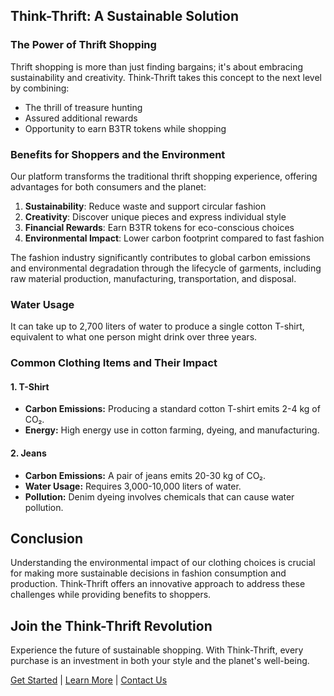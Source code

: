 ## Think-Thrift: A Sustainable Solution

### The Power of Thrift Shopping

Thrift shopping is more than just finding bargains; it's about embracing sustainability and creativity. Think-Thrift takes this concept to the next level by combining:

- The thrill of treasure hunting
- Assured additional rewards
- Opportunity to earn B3TR tokens while shopping

### Benefits for Shoppers and the Environment

Our platform transforms the traditional thrift shopping experience, offering advantages for both consumers and the planet:

1. **Sustainability**: Reduce waste and support circular fashion
2. **Creativity**: Discover unique pieces and express individual style
3. **Financial Rewards**: Earn B3TR tokens for eco-conscious choices
4. **Environmental Impact**: Lower carbon footprint compared to fast fashion

The fashion industry significantly contributes to global carbon emissions and environmental degradation through the lifecycle of garments, including raw material production, manufacturing, transportation, and disposal.

### Water Usage

It can take up to 2,700 liters of water to produce a single cotton T-shirt, equivalent to what one person might drink over three years.

### Common Clothing Items and Their Impact

#### 1. T-Shirt

- **Carbon Emissions:** Producing a standard cotton T-shirt emits 2-4 kg of CO₂.
- **Energy:** High energy use in cotton farming, dyeing, and manufacturing.

#### 2. Jeans

- **Carbon Emissions:** A pair of jeans emits 20-30 kg of CO₂.
- **Water Usage:** Requires 3,000-10,000 liters of water.
- **Pollution:** Denim dyeing involves chemicals that can cause water pollution.

## Conclusion

Understanding the environmental impact of our clothing choices is crucial for making more sustainable decisions in fashion consumption and production. Think-Thrift offers an innovative approach to address these challenges while providing benefits to shoppers.

## Join the Think-Thrift Revolution

Experience the future of sustainable shopping. With Think-Thrift, every purchase is an investment in both your style and the planet's well-being.

[Get Started](#) | [Learn More](#) | [Contact Us]("hishubh.com")